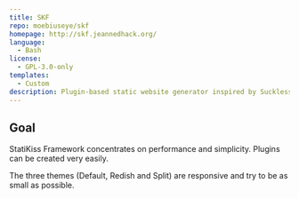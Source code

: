 ```yaml
---
title: SKF
repo: moebiuseye/skf
homepage: http://skf.jeannedhack.org/
language:
  - Bash
license:
  - GPL-3.0-only
templates:
  - Custom
description: Plugin-based static website generator inspired by Suckless Web Framework. 
---
```


## Goal

StatiKiss Framework concentrates on performance and simplicity. 
Plugins can be created very easily. 

The three themes (Default, Redish and Split) are responsive and 
try to be as small as possible. 
